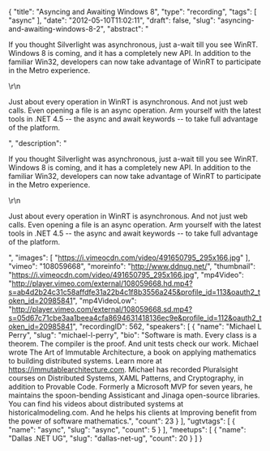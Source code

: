 {
  "title": "Asyncing and Awaiting Windows 8",
  "type": "recording",
  "tags": [
    "async"
  ],
  "date": "2012-05-10T11:02:11",
  "draft": false,
  "slug": "asyncing-and-awaiting-windows-8-2",
  "abstract": "<p>If you thought Silverlight was asynchronous, just a-wait till you see WinRT. Windows 8 is coming, and it has a completely new API. In addition to the familiar Win32, developers can now take advantage of WinRT to participate in the Metro experience.</p>\r\n<p>Just about every operation in WinRT is asynchronous. And not just web calls. Even opening a file is an async operation. Arm yourself with the latest tools in .NET 4.5 -- the async and await keywords -- to take full advantage of the platform.</p>",
  "description": "<p>If you thought Silverlight was asynchronous, just a-wait till you see WinRT. Windows 8 is coming, and it has a completely new API. In addition to the familiar Win32, developers can now take advantage of WinRT to participate in the Metro experience.</p>\r\n<p>Just about every operation in WinRT is asynchronous. And not just web calls. Even opening a file is an async operation. Arm yourself with the latest tools in .NET 4.5 -- the async and await keywords -- to take full advantage of the platform.</p>",
  "images": [
    "https://i.vimeocdn.com/video/491650795_295x166.jpg"
  ],
  "vimeo": "108059668",
  "moreinfo": "http://www.ddnug.net/",
  "thumbnail": "https://i.vimeocdn.com/video/491650795_295x166.jpg",
  "mp4Video": "http://player.vimeo.com/external/108059668.hd.mp4?s=ab4d2b24c31c58affdfe31a22b4c1f8b3556a245&profile_id=113&oauth2_token_id=20985841",
  "mp4VideoLow": "http://player.vimeo.com/external/108059668.sd.mp4?s=05d67c71cbe3aa1beea4cfa8694631418136ec9e&profile_id=112&oauth2_token_id=20985841",
  "recordingID": 562,
  "speakers": [
    {
      "name": "Michael L Perry",
      "slug": "michael-l-perry",
      "bio": "Software is math. Every class is a theorem. The compiler is the proof. And unit tests check our work. Michael wrote The Art of Immutable Architecture, a book on applying mathematics to building distributed systems. Learn more at https://immutablearchitecture.com. Michael has recorded Pluralsight courses on Distributed Systems, XAML Patterns, and Cryptography, in addition to Provable Code. Formerly a Microsoft MVP for seven years, he maintains the spoon-bending Assisticant and Jinaga open-source libraries. You can find his videos about distributed systems at historicalmodeling.com. And he helps his clients at Improving benefit from the power of software mathematics.",
      "count": 23
    }
  ],
  "ugtvtags": [
    {
      "name": "async",
      "slug": "async",
      "count": 5
    }
  ],
  "meetups": [
    {
      "name": "Dallas .NET UG",
      "slug": "dallas-net-ug",
      "count": 20
    }
  ]
}